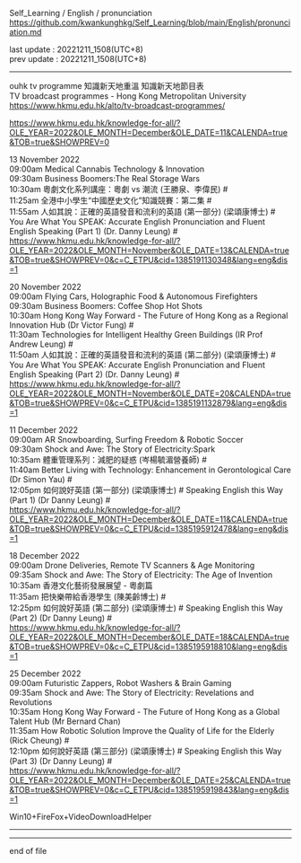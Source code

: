 Self_Learning / English / pronunciation  
  https://github.com/kwankunghkg/Self_Learning/blob/main/English/pronunciation.md  
  
last update : 20221211_1508(UTC+8)  
prev update : 20221211_1508(UTC+8)  
  
---------------------------------------------  
  
    
ouhk tv programme 知識新天地重溫 知識新天地節目表  
TV broadcast programmes - Hong Kong Metropolitan University  
  https://www.hkmu.edu.hk/alto/tv-broadcast-programmes/  
    
  https://www.hkmu.edu.hk/knowledge-for-all/?OLE_YEAR=2022&OLE_MONTH=December&OLE_DATE=11&CALENDA=true&TOB=true&SHOWPREV=0  
  
  
  
13 November 2022  
09:00am	Medical Cannabis Technology & Innovation  
09:30am	Business Boomers:The Real Storage Wars  
10:30am	粵劇文化系列講座：粵劇 vs 潮流 (王勝泉、李偉民) #  
11:25am	全港中小學生“中國歷史文化”知識競賽：第二集 #  
11:55am	人如其說：正確的英語發音和流利的英語 (第一部分) (梁頌康博士) # You Are What You SPEAK: Accurate English Pronunciation and Fluent English Speaking (Part 1) (Dr. Danny Leung) #  
  https://www.hkmu.edu.hk/knowledge-for-all/?OLE_YEAR=2022&OLE_MONTH=November&OLE_DATE=13&CALENDA=true&TOB=true&SHOWPREV=0&c=C_ETPU&cid=1385191130348&lang=eng&dis=1  
  
20 November 2022  
09:00am	Flying Cars, Holographic Food & Autonomous Firefighters  
09:30am	Business Boomers: Coffee Shop Hot Shots  
10:30am	Hong Kong Way Forward - The Future of Hong Kong as a Regional Innovation Hub (Dr Victor Fung) #  
11:30am	Technologies for Intelligent Healthy Green Buildings (IR Prof Andrew Leung) #  
11:50am	人如其說：正確的英語發音和流利的英語 (第二部分) (梁頌康博士) # You Are What You SPEAK: Accurate English Pronunciation and Fluent English Speaking (Part 2) (Dr. Danny Leung) #  
  https://www.hkmu.edu.hk/knowledge-for-all/?OLE_YEAR=2022&OLE_MONTH=November&OLE_DATE=20&CALENDA=true&TOB=true&SHOWPREV=0&c=C_ETPU&cid=1385191132879&lang=eng&dis=1  
  
  
  
11 December 2022  
09:00am	AR Snowboarding, Surfing Freedom & Robotic Soccer  
09:30am	Shock and Awe: The Story of Electricity:Spark  
10:35am	體重管理系列：減肥的疑惑 (岑楊毓湄營養師) #  
11:40am	Better Living with Technology: Enhancement in Gerontological Care (Dr Simon Yau) #  
12:05pm	如何說好英語 (第一部分) (梁頌康博士) # Speaking English this Way (Part 1) (Dr Danny Leung) #  
  https://www.hkmu.edu.hk/knowledge-for-all/?OLE_YEAR=2022&OLE_MONTH=December&OLE_DATE=11&CALENDA=true&TOB=true&SHOWPREV=0&c=C_ETPU&cid=1385195912478&lang=eng&dis=1  
  
18 December 2022  
09:00am	Drone Deliveries, Remote TV Scanners & Age Monitoring  
09:35am	Shock and Awe: The Story of Electricity: The Age of Invention  
10:35am	香港文化藝術發展展望 - 粵劇篇  
11:35am	把快樂帶給香港學生 (陳美齡博士) #  
12:25pm	如何說好英語 (第二部分) (梁頌康博士) # Speaking English this Way (Part 2) (Dr Danny Leung) #  
  https://www.hkmu.edu.hk/knowledge-for-all/?OLE_YEAR=2022&OLE_MONTH=December&OLE_DATE=18&CALENDA=true&TOB=true&SHOWPREV=0&c=C_ETPU&cid=1385195918810&lang=eng&dis=1  
  
25 December 2022  
09:00am	Futuristic Zappers, Robot Washers & Brain Gaming  
09:35am	Shock and Awe: The Story of Electricity: Revelations and Revolutions  
10:35am	Hong Kong Way Forward - The Future of Hong Kong as a Global Talent Hub (Mr Bernard Chan)  
11:35am	How Robotic Solution Improve the Quality of Life for the Elderly (Rick Cheung) #  
12:10pm	如何說好英語 (第三部分) (梁頌康博士) # Speaking English this Way (Part 3) (Dr Danny Leung) #  
  https://www.hkmu.edu.hk/knowledge-for-all/?OLE_YEAR=2022&OLE_MONTH=December&OLE_DATE=25&CALENDA=true&TOB=true&SHOWPREV=0&c=C_ETPU&cid=1385195919843&lang=eng&dis=1  
  
Win10+FireFox+VideoDownloadHelper  
  
---------------------------------------------  
  
---------------------------------------------  
end of file  
